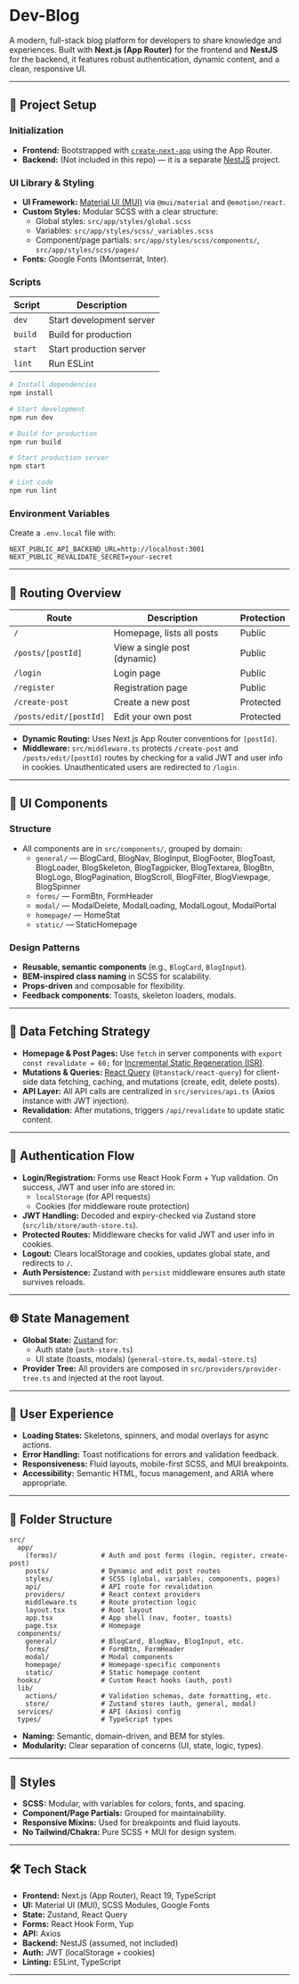 # Dev-Blog

A modern, full-stack blog platform for developers to share knowledge and experiences. Built with **Next.js (App Router)** for the frontend and **NestJS** for the backend, it features robust authentication, dynamic content, and a clean, responsive UI.

---

## 🚀 Project Setup

### Initialization

- **Frontend:** Bootstrapped with [`create-next-app`](https://nextjs.org/docs/pages/api-reference/create-next-app) using the App Router.
- **Backend:** (Not included in this repo) — it is a separate [NestJS](https://nestjs.com/) project.

### UI Library & Styling

- **UI Framework:** [Material UI (MUI)](https://mui.com/) via `@mui/material` and `@emotion/react`.
- **Custom Styles:** Modular SCSS with a clear structure:
  - Global styles: `src/app/styles/global.scss`
  - Variables: `src/app/styles/scss/_variables.scss`
  - Component/page partials: `src/app/styles/scss/components/`, `src/app/styles/scss/pages/`
- **Fonts:** Google Fonts (Montserrat, Inter).

### Scripts

| Script  | Description              |
| ------- | ------------------------ |
| `dev`   | Start development server |
| `build` | Build for production     |
| `start` | Start production server  |
| `lint`  | Run ESLint               |

```bash
# Install dependencies
npm install

# Start development
npm run dev

# Build for production
npm run build

# Start production server
npm start

# Lint code
npm run lint
```

### Environment Variables

Create a `.env.local` file with:

```
NEXT_PUBLIC_API_BACKEND_URL=http://localhost:3001
NEXT_PUBLIC_REVALIDATE_SECRET=your-secret
```

---

## 🧭 Routing Overview

| Route                  | Description                  | Protection |
| ---------------------- | ---------------------------- | ---------- |
| `/`                    | Homepage, lists all posts    | Public     |
| `/posts/[postId]`      | View a single post (dynamic) | Public     |
| `/login`               | Login page                   | Public     |
| `/register`            | Registration page            | Public     |
| `/create-post`         | Create a new post            | Protected  |
| `/posts/edit/[postId]` | Edit your own post           | Protected  |

- **Dynamic Routing:** Uses Next.js App Router conventions for `[postId]`.
- **Middleware:** `src/middleware.ts` protects `/create-post` and `/posts/edit/[postId]` routes by checking for a valid JWT and user info in cookies. Unauthenticated users are redirected to `/login`.

---

## 🧩 UI Components

### Structure

- All components are in `src/components/`, grouped by domain:
  - `general/` — BlogCard, BlogNav, BlogInput, BlogFooter, BlogToast, BlogLoader, BlogSkeleton, BlogTagpicker, BlogTextarea, BlogBtn, BlogLogo, BlogPagination, BlogScroll, BlogFilter, BlogViewpage, BlogSpinner
  - `forms/` — FormBtn, FormHeader
  - `modal/` — ModalDelete, ModalLoading, ModalLogout, ModalPortal
  - `homepage/` — HomeStat
  - `static/` — StaticHomepage

### Design Patterns

- **Reusable, semantic components** (e.g., `BlogCard`, `BlogInput`).
- **BEM-inspired class naming** in SCSS for scalability.
- **Props-driven** and composable for flexibility.
- **Feedback components**: Toasts, skeleton loaders, modals.

---

## 🔄 Data Fetching Strategy

- **Homepage & Post Pages:** Use `fetch` in server components with `export const revalidate = 60;` for [Incremental Static Regeneration (ISR)](https://nextjs.org/docs/pages/building-your-application/data-fetching/incremental-static-regeneration).
- **Mutations & Queries:** [React Query](https://tanstack.com/query/latest) (`@tanstack/react-query`) for client-side data fetching, caching, and mutations (create, edit, delete posts).
- **API Layer:** All API calls are centralized in `src/services/api.ts` (Axios instance with JWT injection).
- **Revalidation:** After mutations, triggers `/api/revalidate` to update static content.

---

## 🔐 Authentication Flow

- **Login/Registration:** Forms use React Hook Form + Yup validation. On success, JWT and user info are stored in:
  - `localStorage` (for API requests)
  - Cookies (for middleware route protection)
- **JWT Handling:** Decoded and expiry-checked via Zustand store (`src/lib/store/auth-store.ts`).
- **Protected Routes:** Middleware checks for valid JWT and user info in cookies.
- **Logout:** Clears localStorage and cookies, updates global state, and redirects to `/`.
- **Auth Persistence:** Zustand with `persist` middleware ensures auth state survives reloads.

---

## 🌐 State Management

- **Global State:** [Zustand](https://zustand-demo.pmnd.rs/) for:
  - Auth state (`auth-store.ts`)
  - UI state (toasts, modals) (`general-store.ts`, `modal-store.ts`)
- **Provider Tree:** All providers are composed in `src/providers/provider-tree.ts` and injected at the root layout.

---

## 🧠 User Experience

- **Loading States:** Skeletons, spinners, and modal overlays for async actions.
- **Error Handling:** Toast notifications for errors and validation feedback.
- **Responsiveness:** Fluid layouts, mobile-first SCSS, and MUI breakpoints.
- **Accessibility:** Semantic HTML, focus management, and ARIA where appropriate.

---

## 📁 Folder Structure

```
src/
  app/
    (forms)/           # Auth and post forms (login, register, create-post)
    posts/             # Dynamic and edit post routes
    styles/            # SCSS (global, variables, components, pages)
    api/               # API route for revalidation
    providers/         # React context providers
    middleware.ts      # Route protection logic
    layout.tsx         # Root layout
    app.tsx            # App shell (nav, footer, toasts)
    page.tsx           # Homepage
  components/
    general/           # BlogCard, BlogNav, BlogInput, etc.
    forms/             # FormBtn, FormHeader
    modal/             # Modal components
    homepage/          # Homepage-specific components
    static/            # Static homepage content
  hooks/               # Custom React hooks (auth, post)
  lib/
    actions/           # Validation schemas, date formatting, etc.
    store/             # Zustand stores (auth, general, modal)
  services/            # API (Axios) config
  types/               # TypeScript types
```

- **Naming:** Semantic, domain-driven, and BEM for styles.
- **Modularity:** Clear separation of concerns (UI, state, logic, types).

---

## 🎨 Styles

- **SCSS:** Modular, with variables for colors, fonts, and spacing.
- **Component/Page Partials:** Grouped for maintainability.
- **Responsive Mixins:** Used for breakpoints and fluid layouts.
- **No Tailwind/Chakra:** Pure SCSS + MUI for design system.

---

## 🛠️ Tech Stack

- **Frontend:** Next.js (App Router), React 19, TypeScript
- **UI:** Material UI (MUI), SCSS Modules, Google Fonts
- **State:** Zustand, React Query
- **Forms:** React Hook Form, Yup
- **API:** Axios
- **Backend:** NestJS (assumed, not included)
- **Auth:** JWT (localStorage + cookies)
- **Linting:** ESLint, TypeScript

---
